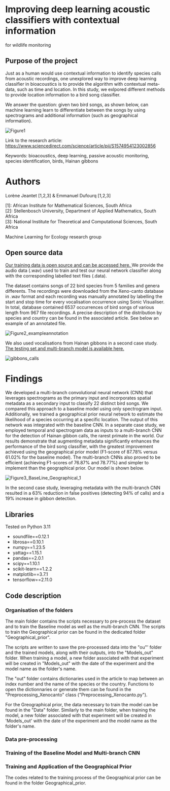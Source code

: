 # Improving deep learning acoustic classifiers with contextual information
for wildlife monitoring

## Purpose of the project

Just as a human would use contextual information to identify species calls from acoustic recordings, one unexplored way to improve deep learning classifier in bioacoustics is to provide the algorithm with contextual meta-data, such as time and location. In this study, we exlpored different methods to provide location information to a bird song classifier.

We answer the question: given two bird songs, as shown below, can machine learning learn to differentiate between the songs by using spectrograms and additional information (such as geographical information).

![Figure1](https://github.com/AIMS-Research/research_za/assets/15357701/ff83d68d-9c7b-462d-9960-67057217873b)

Link to the research article: https://www.sciencedirect.com/science/article/pii/S1574954123002856

Keywords: bioacoustics, deep learning, passive acoustic monitoring, species identification, birds, Hainan gibbons

# Authors 
Lorène Jeantet [1,2,3] & Emmanuel Dufourq [1,2,3]

[1]: African Institute for Mathematical Sciences, South Africa  
[2]: Stellenbosch University, Department of Applied Mathematics, South Africa  
[3]: National Institute for Theoretical and Computational Sciences, South Africa  

Machine Learning for Ecology research group


## Open source data

<a href="https://doi.org/10.5281/zenodo.7828148 ">Our training data is open source and can be accessed here. </a> We provide the audio data (.wav) used to train and test our neural network classifier along with the corresponding labelled text files (.data). 

The dataset contains songs of 22 bird species from 5 families and genera differents. The recordings were downloaded from the Xeno-canto database in .wav format and each recording was manually annotated by labelling the start and stop time for every vocalisation occurrence using Sonic Visualiser. In total, database contained 6537 occurrences of bird songs of various length from 967 file recordings. A precise description of the distribution by species and country can be found in the associated article. See below an example of an annotated file.

![Figure2_exampleannotation](https://github.com/AIMS-Research/research_za/assets/15357701/66a11441-e225-428b-a4b2-ea1ab1d2ebab)

We also used vocalisations from Hainan gibbons in a second case study. <a href="https://zenodo.org/record/7997739">The testing set and multi-branch model is available here.</a> 

![gibbons_calls](https://github.com/AIMS-Research/research_za/assets/15357701/2fa9e027-ea1e-4d15-ad10-8db341064f9c)

# Findings

We developed a multi-branch convolutional neural network (CNN) that leverages spectrograms as the primary input and incorporates spatial metadata as a secondary input to classify 22 distinct bird songs. We compared this approach to a baseline model using only spectrogram input. Additionally, we trained a geographical prior neural network to estimate the likelihood of a species occurring at a specific location. The output of this network was integrated with the baseline CNN. In a separate case study, we employed temporal and spectrogram data as inputs to a multi-branch CNN for the detection of Hainan gibbon calls, the rarest primate in the world. Our results demonstrate that augmenting metadata significantly enhances the performance of the bird song classifier, with the greatest improvement achieved using the geographical prior model (F1-score of 87.78% versus 61.02% for the baseline model). The multi-branch CNNs also proved to be efficient (achieving F1-scores of 76.87% and 78.77%) and simpler to implement than the geographical prior. Our model is shown below.

![Figure3_BaseLine_Geographical_1](https://github.com/AIMS-Research/research_za/assets/15357701/7cfcf1fe-6c10-42f4-89f7-dcd9abe89f69)


In the second case study, leveraging metadata with the multi-branch CNN resulted in a 63% reduction in false positives (detecting 94% of calls) and a 19% increase in gibbon detection. 

## Libraries

Tested on Python 3.11
- soundfile==0.12.1
- librosa==0.10.1
- numpy==1.23.5
- yattag==1.15.1
- pandas==2.0.1
- scipy==1.10.1
- scikit-learn==1.2.2
- matplotlib==3.7.1
- tensorflow==2.11.0

## Code description 

### Organisation of the folders

The main folder contains the scripts necessary to pre-process the dataset and to train the Baseline model as well as the multi-branch CNN. The scripts to train the Geographical prior can be found in the dedicated folder "Geographical_prior". 

The scripts are written to save the pre-processed data into the "ou"' folder and the trained models, along with their outputs, into the "Models_out" folder. When training a model, a new folder associated with that experiment will be created in "Models_out" with the date of the experiment and the model name as the folder's name.

The "out" folder contains dictionaries used in the article to map between an index number and the name of the species or the country. Functions to open the dictionnaries or generate them can be found in the "Preprocessing_Xenocanto" class ("Preprocessing_Xenocanto.py"). 

For the Greographical prior, the data necessary to train the model can be found in the "Data" folder. Similarly to the main folder, when training the model, a new folder associated with that experiment will be created in 'Models_out' with the date of the experiment and the model name as the folder's name.

### Data pre-processing

### Training of the Baseline Model and Multi-branch CNN 

### Training and Application of the Geographical Prior 

The codes related to the training process of the Geographical prior can be found in the folder Geographical_prior. 
